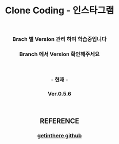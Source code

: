# <div align="center">Clone Coding - 인스타그램</div>

<br/>

### <div align="center">Brach 별 Version 관리 하며 학습중입니다 </div>

### <div align="center">Branch 에서 Version 확인해주세요</div>

<br/>

### <div align="center"> - 현재 -</div>

### <div align="center">Ver.0.5.6</div>



<br/>

## <div align="center">REFERENCE</div>

### <div align="center"><a href="https://github.com/codingspecialist/EaszUp-Springboot-Photogram-Start">getinthere github</a></div>
